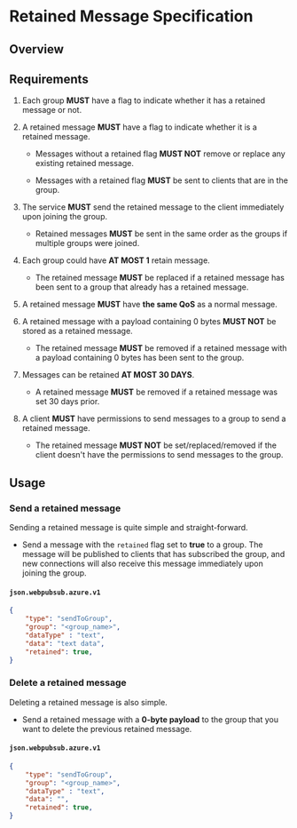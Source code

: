 # Retained Message Specification

## Overview

## Requirements

1. Each group **MUST** have a flag to indicate whether it has a retained message or not.
2. A retained message **MUST** have a flag to indicate whether it is a retained message.

   - Messages without a retained flag **MUST NOT** remove or replace any existing retained message.

   - Messages with a retained flag **MUST** be sent to clients that are in the group.

3. The service **MUST** send the retained message to the client immediately upon joining the group.

   - Retained messages **MUST** be sent in the same order as the groups if multiple groups were joined.

4. Each group could have **AT MOST 1** retain message.

   - The retained message **MUST** be replaced if a retained message has been sent to a group that already has a retained message.

5. A retained message **MUST** have **the same QoS** as a normal message.

6. A retained message with a payload containing 0 bytes **MUST NOT** be stored as a retained message.

   - The retained message **MUST** be removed if a retained message with a payload containing 0 bytes has been sent to the group.

7. Messages can be retained **AT MOST 30 DAYS**.

   - A retained message **MUST** be removed if a retained message was set 30 days prior.

8. A client **MUST** have permissions to send messages to a group to send a retained message.

   - The retained message **MUST NOT** be set/replaced/removed if the client doesn't have the permissions to send messages to the group.

## Usage

### Send a retained message

Sending a retained message is quite simple and straight-forward.

- Send a message with the `retained` flag set to **true** to a group. The message will be published to clients that has subscribed the group, and new connections will also receive this message immediately upon joining the group.

#### `json.webpubsub.azure.v1`

```json
{
    "type": "sendToGroup",
    "group": "<group_name>",
    "dataType" : "text",
    "data": "text data",
    "retained": true,
}
```

### Delete a retained message

Deleting a retained message is also simple.

- Send a retained message with a **0-byte payload** to the group that you want to delete the previous retained message.

#### `json.webpubsub.azure.v1`

```json
{
    "type": "sendToGroup",
    "group": "<group_name>",
    "dataType" : "text",
    "data": "",
    "retained": true,
}
```